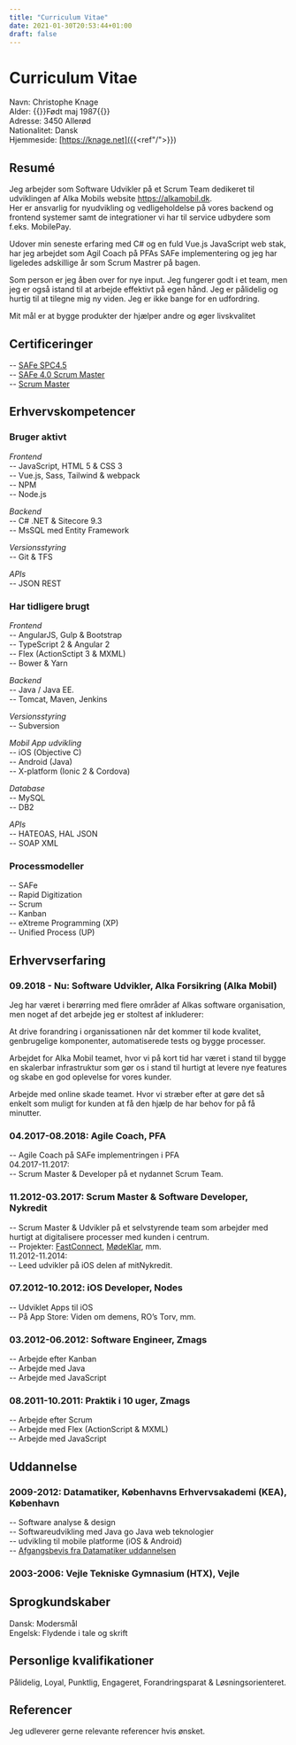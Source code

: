 ```yaml
---
title: "Curriculum Vitae"
date: 2021-01-30T20:53:44+01:00
draft: false
---
```


# Curriculum Vitae

Navn: Christophe Knage  
Alder: {{<age>}}Født maj 1987{{</age>}}  
Adresse: 3450 Allerød  
Nationalitet: Dansk  
Hjemmeside: [https://knage.net]({{<ref"/">}})  

## Resumé
Jeg arbejder som Software Udvikler på et Scrum Team dedikeret til udviklingen af Alka Mobils website <a href="https://alkamobil.dk" target="_blank">https&#58;//alkamobil.dk</a>.  
Her er ansvarlig for nyudvikling og vedligeholdelse på vores backend og frontend systemer samt de integrationer vi har til service udbydere som f.eks. MobilePay.

Udover min seneste erfaring med C# og en fuld Vue.js JavaScript web stak, har jeg arbejdet som Agil Coach på PFAs SAFe implementering og jeg har ligeledes adskillige år som Scrum Mastrer på bagen. 

Som person er jeg åben over for nye input. Jeg fungerer godt i et team, men jeg er også istand til at arbejde effektivt på egen hånd. Jeg er pålidelig og hurtig til at tilegne mig ny viden. Jeg er ikke bange for en udfordring. 

Mit mål er at bygge produkter der hjælper andre og øger livskvalitet

## Certificeringer
-- [SAFe SPC4.5](/documents/SAFe_SPC4_Certificate.pdf)  
-- [SAFe 4.0 Scrum Master](/documents/SAFe-Certificate.pdf)  
-- [Scrum Master](/documents/Christophe-Knage-ScrumAlliance_CSM_Certificate.pdf)  

## Erhvervskompetencer

### Bruger aktivt
*Frontend*  
-- JavaScript, HTML 5 & CSS 3  
-- Vue.js, Sass, Tailwind & webpack  
-- NPM  
-- Node.js  

*Backend*  
-- C# .NET & Sitecore 9.3  
-- MsSQL med Entity Framework  

*Versionsstyring*  
-- Git & TFS  

*APIs*  
-- JSON REST  

### Har tidligere brugt
*Frontend*  
-- AngularJS, Gulp & Bootstrap  
-- TypeScript 2 & Angular 2  
-- Flex (ActionSctipt 3 & MXML)  
-- Bower & Yarn  

*Backend*  
-- Java / Java EE.  
-- Tomcat, Maven, Jenkins  

*Versionsstyring*  
-- Subversion  

*Mobil App udvikling*  
-- iOS (Objective C)  
-- Android (Java)  
-- X-platform (Ionic 2 & Cordova)  

*Database*  
-- MySQL  
-- DB2  

*APIs*  
-- HATEOAS, HAL JSON  
-- SOAP XML  

### Processmodeller
-- SAFe  
-- Rapid Digitization  
-- Scrum  
-- Kanban  
-- eXtreme Programming (XP)  
-- Unified Process (UP)  

## Erhvervserfaring
### 09.2018 - Nu: Software Udvikler, Alka Forsikring (Alka Mobil)
Jeg har været i berørring med flere områder af Alkas software organisation, men noget af det arbejde jeg er stoltest af inkluderer: 

At drive forandring i organissationen når det kommer til kode kvalitet, genbrugelige komponenter, automatiserede tests og bygge processer. 

Arbejdet for Alka Mobil teamet, hvor vi på kort tid har været i stand til bygge en skalerbar infrastruktur som gør os i stand til hurtigt at levere nye features og skabe en god oplevelse for vores kunder.

Arbejde med online skade teamet. Hvor vi stræber efter at gøre det så enkelt som muligt for kunden at få den hjælp de har behov for på få minutter. 

### 04.2017-08.2018: Agile Coach, PFA
-- Agile Coach på  SAFe implementringen i PFA  
04.2017-11.2017:  
-- Scrum Master & Developer på et nydannet Scrum Team.  

### 11.2012-03.2017: Scrum Master & Software Developer, Nykredit
-- Scrum Master & Udvikler på et selvstyrende team som arbejder med hurtigt at digitalisere processer med kunden i centrum.  
-- Projekter: [FastConnect](/img/FastConnect.png), [MødeKlar](/img/MoedeKlar.png), mm.  
11.2012-11.2014:  
-- Leed udvikler på iOS delen af mitNykredit.  

### 07.2012-10.2012: iOS Developer, Nodes
-- Udviklet Apps til iOS  
-- På App Store: Viden om demens, RO’s Torv, mm.  

### 03.2012-06.2012: Software Engineer, Zmags
-- Arbejde efter Kanban  
-- Arbejde med Java  
-- Arbejde med JavaScript  

### 08.2011-10.2011: Praktik i 10 uger, Zmags
-- Arbejde efter Scrum  
-- Arbejde med Flex (ActionScript & MXML)  
-- Arbejde med JavaScript  

## Uddannelse
### 2009-2012: Datamatiker, Københavns Erhvervsakademi (KEA), København
-- Software analyse & design  
-- Softwareudvikling med Java go Java web teknologier  
-- udvikling til mobile platforme (iOS & Android)  
-- [Afgangsbevis fra Datamatiker uddannelsen](/documents/Diploma-of-AP-Graduate-in-Computer-Science.pdf)  

### 2003-2006: Vejle Tekniske Gymnasium (HTX), Vejle

## Sprogkundskaber
Dansk: Modersmål  
Engelsk: Flydende i tale og skrift  

## Personlige kvalifikationer
Pålidelig, Loyal, Punktlig, Engageret, Forandringsparat & Løsningsorienteret.  

## Referencer
Jeg udleverer gerne relevante referencer hvis ønsket.  
